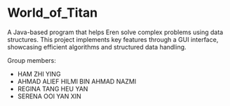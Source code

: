 # World_of_Titan

A Java-based program that helps Eren solve complex problems using data structures. This project implements key features through a GUI interface, showcasing efficient algorithms and structured data handling.

Group members:
- HAM ZHI YING
- AHMAD ALIEF HILMI BIN AHMAD NAZMI
- REGINA TANG HEU YAN
- SERENA OOI YAN XIN
